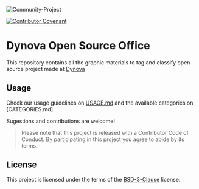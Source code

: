 ![Community-Project](https://gitlab.com/softbutterfly/open-source/open-source-office/-/raw/master/assets/dynova/dynova-open-source--banner--community-project.png)

[![Contributor Covenant](https://img.shields.io/badge/Contributor%20Covenant-v2.0%20adopted-ff69b4.svg)](code_of_conduct.md)

# Dynova Open Source Office

This repository contains all the graphic materials to tag and classify open source project made at [Dynova]

## Usage

Check our usage guidelines on [USAGE.md] and the available categories on [CATEGORIES.md].

Sugestions and contributions are welcome!

> Please note that this project is released with a Contributor Code of Conduct. By participating in this project you agree to abide by its terms.

## License

This project is licensed under the terms of the [BSD-3-Clause] license.

[Dynova]: https://softbutterfly.io/
[USAGE.md]: USAGE.md
[CATALOG.md]: CATALOG.md
[BSD-3-Clause]: LICENSE.txt
